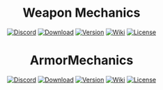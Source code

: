 <div align="center">
  
# Weapon Mechanics 
  [![Discord](https://img.shields.io/discord/306158221473742848.svg?label=&logo=discord&logoColor=ffffff&color=7389D8&labelColor=6A7EC2)](https://discord.gg/ERVgpfg)
  [![Download](https://img.shields.io/github/downloads/WeaponMechanics/MechanicsMain/total?color=green)](https://github.com/WeaponMechanics/MechanicsMain/releases/latest)
  [![Version](https://img.shields.io/github/v/release/WeaponMechanics/MechanicsMain?include_prereleases&label=version)](https://github.com/WeaponMechanics/MechanicsMain/releases/latest)
  [![Wiki](https://img.shields.io/badge/-wiki%20-blueviolet)](https://github.com/WeaponMechanics/MechanicsMain/wiki)
  [![License](https://img.shields.io/github/license/WeaponMechanics/MechanicsMain)](https://github.com/WeaponMechanics/MechanicsMain/blob/master/LICENSE)
</div>

<div align="center">
  
# ArmorMechanics
  [![Discord](https://img.shields.io/discord/306158221473742848.svg?label=&logo=discord&logoColor=ffffff&color=7389D8&labelColor=6A7EC2)](https://discord.gg/ERVgpfg)
  [![Download](https://img.shields.io/github/downloads/WeaponMechanics/ArmorMechanics/total?color=green)](https://github.com/WeaponMechanics/ArmorMechanics/releases/latest)
  [![Version](https://img.shields.io/github/v/release/WeaponMechanics/ArmorMechanics?include_prereleases&label=version)](https://github.com/WeaponMechanics/ArmorMechanics/releases/latest)
  [![Wiki](https://img.shields.io/badge/-wiki%20-blueviolet)](https://github.com/WeaponMechanics/ArmorMechanics/wiki)
  [![License](https://img.shields.io/github/license/WeaponMechanics/ArmorMechanics)](https://github.com/WeaponMechanics/ArmorMechanics/blob/master/LICENSE)
</div>
